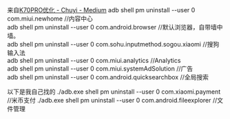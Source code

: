 来自[K70PRO优化 - Chuyi - Medium](https://eryue.medium.com/k70pro%E4%BC%98%E5%8C%96-2abab94b864d)
adb shell pm uninstall --user 0  com.miui.newhome  //内容中心  
adb shell pm uninstall --user 0  com.android.browser //默认浏览器，自带墙中墙。  
adb shell pm uninstall --user 0  com.sohu.inputmethod.sogou.xiaomi //搜狗输入法  
adb shell pm uninstall --user 0  com.miui.analytics //Analytics  
adb shell pm uninstall --user 0  com.miui.systemAdSolution  //广告  
adb shell pm uninstall --user 0  com.android.quicksearchbox //全局搜索

以下是我自己找的
./adb.exe shell pm uninstall --user 0 com.xiaomi.payment //米币支付
./adb.exe shell pm uninstall --user 0 com.android.fileexplorer //文件管理
